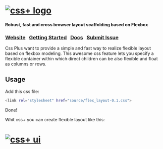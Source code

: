 <h1>
<a href="http://sailsjs.org"><img alt="css+ logo" src="http://hictech.github.io/cssPlusWebsite/img/cssPlusLogo.png" title="css+"/></a>
</h1>

<h4>Robust, fast and cross browser layout scaffolding based on Flexbox</h4>

### [Website](http://sailsjs.org/)  &nbsp; [Getting Started](http://sailsjs.org/#!getStarted) &nbsp;  [Docs](http://sailsjs.org/#!documentation)  &nbsp; [Submit Issue](https://github.com/balderdashy/sails/blob/master/README.md#issue-submission)


Css Plus want to provide a simple and fast way to realize flexible layout based on flexbox modeling. This awesome css feature lets you specify a flexible container within which direct children can be also flexible and float as columns or rows.

## Usage

Add this css file:
```sh
<link rel="stylesheet" href="source/flex_layout-0.1.css">
```
Done!

Whit css+ you can create flexible layout like this:



<h1>
<a href="http://sailsjs.org"><img alt="css+ ui" src="http://hictech.github.io/cssPlusWebsite/img/ui_example.png" title="css+ ui"/></a>
</h1>
